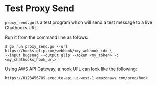 # Test Proxy Send

`proxy_send.go` is a test program which will send a test message to a live Chathooks URL.

Run it from the command line as follows:

```
$ go run proxy_send.go --url https://hooks.glip.com/webhook/<my_webhook_id> \
--input bugsnag --output glip --token <my_token> -c <my_chathooks_hook_url>
```

Using AWS API Gateway, a hook URL can look like the following: 

`https://0123456789.execute-api.us-west-1.amazonaws.com/prod/hook`
